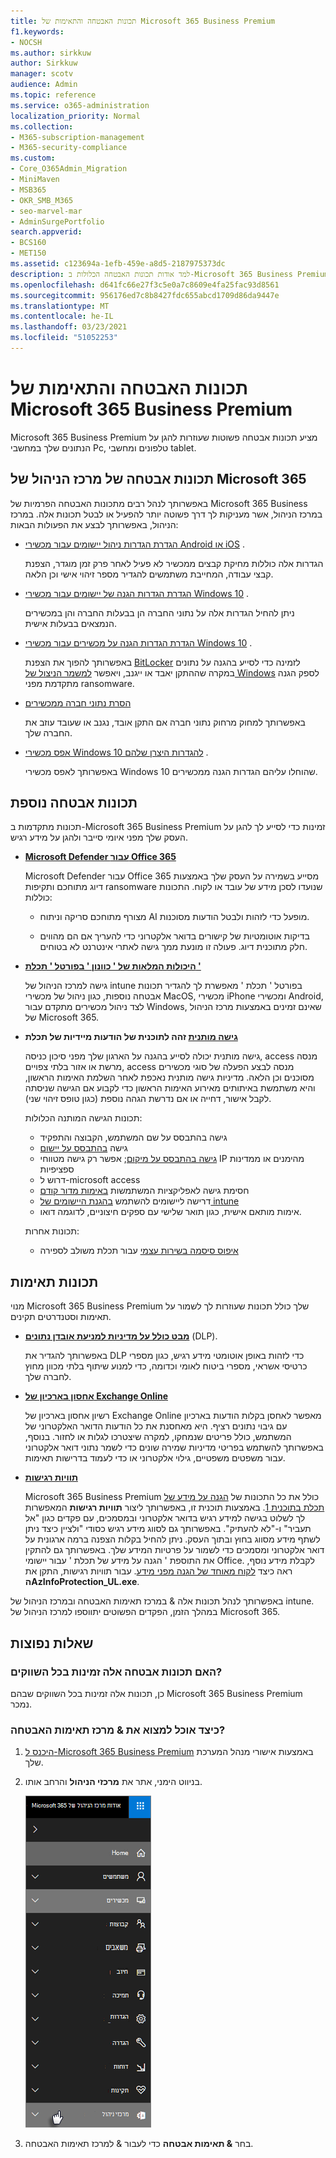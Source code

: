 ```yaml
---
title: תכונות האבטחה והתאימות של Microsoft 365 Business Premium
f1.keywords:
- NOCSH
ms.author: sirkkuw
author: Sirkkuw
manager: scotv
audience: Admin
ms.topic: reference
ms.service: o365-administration
localization_priority: Normal
ms.collection:
- M365-subscription-management
- M365-security-compliance
ms.custom:
- Core_O365Admin_Migration
- MiniMaven
- MSB365
- OKR_SMB_M365
- seo-marvel-mar
- AdminSurgePortfolio
search.appverid:
- BCS160
- MET150
ms.assetid: c123694a-1efb-459e-a8d5-2187975373dc
description: למד אודות תכונות האבטחה הכלולות ב-Microsoft 365 Business Premium כדי לסייע בהגנה על הנתונים שלך במחשבי Pc, טלפונים ומחשבי tablet.
ms.openlocfilehash: d641fc66e27f3c5e0a7c8609e4fa25fac93d8561
ms.sourcegitcommit: 956176ed7c8b8427fdc655abcd1709d86da9447e
ms.translationtype: MT
ms.contentlocale: he-IL
ms.lasthandoff: 03/23/2021
ms.locfileid: "51052253"
---
```

# <a name="microsoft-365-business-premium-security-and-compliance-features"></a>תכונות האבטחה והתאימות של Microsoft 365 Business Premium

Microsoft 365 Business Premium מציע תכונות אבטחה פשוטות שעוזרות להגן על הנתונים שלך במחשבי Pc, טלפונים ומחשבי tablet.
    
## <a name="microsoft-365-admin-center-security-features"></a>תכונות אבטחה של מרכז הניהול של Microsoft 365

באפשרותך לנהל רבים מתכונות האבטחה הפרמיות של Microsoft 365 Business במרכז הניהול, אשר מעניקות לך דרך פשוטה יותר להפעיל או לבטל תכונות אלה. במרכז הניהול, באפשרותך לבצע את הפעולות הבאות:
  
- [הגדרת הגדרות ניהול יישומים עבור מכשירי Android או iOS](app-protection-settings-for-android-and-ios.md) . 
    
    הגדרות אלה כוללות מחיקת קבצים ממכשיר לא פעיל לאחר פרק זמן מוגדר, הצפנת קבצי עבודה, המחייבת משתמשים להגדיר מספר זיהוי אישי וכן הלאה.
    
- [הגדרת הגדרות הגנה של יישומים עבור מכשירי Windows 10](protection-settings-for-windows-10-devices.md) . 
    
    ניתן להחיל הגדרות אלה על נתוני החברה הן בבעלות החברה והן במכשירים הנמצאים בבעלות אישית.
    
- [הגדרת הגדרות הגנה על מכשירים עבור מכשירי Windows 10](protection-settings-for-windows-10-pcs.md) . 
    
    באפשרותך להפוך את הצפנת [BitLocker](/windows/security/information-protection/bitlocker/bitlocker-frequently-asked-questions) לזמינה כדי לסייע בהגנה על נתונים במקרה שההתקן יאבד או ייגנב, ויאפשר [למשמר הניצול של Windows](/windows/security/threat-protection/microsoft-defender-atp/enable-exploit-protection) לספק הגנה מתקדמת מפני ransomware. 
    
- [הסרת נתוני חברה ממכשירים](remove-company-data.md)
    
    באפשרותך למחוק מרחוק נתוני חברה אם התקן אובד, נגנב או שעובד עוזב את החברה שלך.
    
- [אפס מכשירי Windows 10 להגדרות היצרן שלהם](reset-devices-to-factory-settings.md) . 
    
    באפשרותך לאפס מכשירי Windows 10 שהוחלו עליהם הגדרות הגנה ממכשירים.
    
## <a name="additional-security-features"></a>תכונות אבטחה נוספת 

תכונות מתקדמות ב-Microsoft 365 Business Premium זמינות כדי לסייע לך להגן על העסק שלך מפני איומי סייבר ולהגן על מידע רגיש.
  
- **[Microsoft Defender עבור Office 365](../security/defender-365-security/defender-for-office-365.md)**
    
    Microsoft Defender עבור Office 365 מסייע בשמירה על העסק שלך באמצעות דיוג מתוחכם ותקיפות ransomware שנועדו לסכן מידע של עובד או לקוח. התכונות כוללות:
    
  - מצורף מתוחכם סריקה וניתוח AI מופעל כדי לזהות ולבטל הודעות מסוכנות.
    
  - בדיקות אוטומטיות של קישורים בדואר אלקטרוני כדי להעריך אם הם מהווים חלק מתוכנית דיוג. פעולה זו מונעת ממך גישה לאתרי אינטרנט לא בטוחים.

- **[היכולות המלאות של ' כוונון ' בפורטל ' תכלת '](/mem/intune/fundamentals/what-is-intune)**
    
    גישה למרכז הניהול של intune בפורטל ' תכלת ' מאפשרת לך להגדיר תכונות אבטחה נוספות, כגון ניהול של מכשירי MacOS, מכשירי iPhone ומכשירי Android, לצד ניהול מכשירים מתקדם עבור Windows, שאינם זמינים באמצעות מרכז הניהול של Microsoft 365.
- **[גישה מותנית](/azure/active-directory/conditional-access/overview) זהה לתוכנית של הודעות מיידיות של תכלת**


    גישה מותנית יכולה לסייע בהגנה על הארגון שלך מפני סיכון כניסה, access מנסה מרשת או אזור בלתי צפויים, access מנסה לבצע הפעלה של סוגי מכשירים מסוכנים וכן הלאה. מדיניות גישה מותנית נאכפת לאחר השלמת האימות הראשון, והיא משתמשת באיתותים מאירוע האימות הראשון כדי לקבוע אם הגישה שניסתה לקבל אישור, דחייה או אם נדרשת הגהה נוספת (כגון טופס זיהוי שני).

    תכונות הגישה המותנה הכלולות:

    - גישה בהתבסס על שם המשתמש, הקבוצה והתפקיד
    - גישה [בהתבסס על יישום](/azure/active-directory/conditional-access/app-based-conditional-access) 
    - [גישה בהתבסס על מיקום](/azure/active-directory/authentication/howto-registration-mfa-sspr-combined#conditional-access-policies-for-combined-registration);  אפשר רק גישה מטווחי IP מהימנים או ממדינות ספציפיות 
    - דרוש ל-microsoft access
    - חסימת גישה לאפליקציות המשתמשות [באימות מדור קודם](/azure/active-directory/conditional-access/block-legacy-authentication)
    - דרישה ליישומים להשתמש [בהגנת היישומים של intune](/azure/active-directory/conditional-access/app-protection-based-conditional-access)
    - אימות מותאם אישית, כגון תואר שלישי עם ספקים חיצוניים, לדוגמה דואו.
   
    תכונות אחרות:
    - [איפוס סיסמה בשירות עצמי](/azure/active-directory/authentication/concept-sspr-customization) עבור תכלת משולב לספירה
    
## <a name="compliance-features"></a>תכונות תאימות

מנוי Microsoft 365 Business Premium שלך כולל תכונות שעוזרות לך לשמור על תאימות וסטנדרטים תקינים.

- **[מבט כולל על מדיניות למניעת אובדן נתונים](../compliance/data-loss-prevention-policies.md)** (DLP). 
    
    באפשרותך להגדיר את DLP כדי לזהות באופן אוטומטי מידע רגיש, כגון מספרי כרטיסי אשראי, מספרי ביטוח לאומי וכדומה, כדי למנוע שיתוף בלתי מכוון מחוץ לחברה שלך.
    
- **[אחסון בארכיון של Exchange Online](https://products.office.com/exchange/microsoft-exchange-online-archiving-email)**
    
    רשיון אחסון בארכיון של Exchange Online מאפשר לאחסן בקלות הודעות בארכיון עם גיבוי נתונים רציף. היא מאחסנת את כל הודעות הדואר האלקטרוני של המשתמש, כולל פריטים שנמחקו, למקרה שיצטרכו לגלות או לחזור. בנוסף, באפשרותך להשתמש בפריטי מדיניות שמירה שונים כדי לשמר נתוני דואר אלקטרוני עבור משפטים משפטיים, גילוי אלקטרוני או כדי לעמוד בדרישות תאימות.
    
- **[תוויות רגישות](../compliance/sensitivity-labels.md)**

   Microsoft 365 Business Premium כולל את כל התכונות של [הגנה על מידע של תכלת בתוכנית 1](https://go.microsoft.com/fwlink/p/?linkid=871407). באמצעות תוכנית זו, באפשרותך ליצור **תוויות רגישות** המאפשרות לך לשלוט בגישה למידע רגיש בדואר אלקטרוני ובמסמכים, עם פקדים כגון "אל תעביר" ו-"לא להעתיק". באפשרותך גם לסווג מידע רגיש כסודי "ולציין כיצד ניתן לשתף מידע מסווג בחוץ ובתוך העסק. ניתן להחיל בקלות הצפנה ברמה ארגונית על דואר אלקטרוני ומסמכים כדי לשמור על פרטיות המידע שלך. באפשרותך גם להתקין את התוספת ' הגנה על מידע של תכלת ' עבור יישומי Office. לקבלת מידע נוסף, ראה כיצד [לקוח מאוחד של הגנה מפני מידע](/azure/information-protection/rms-client/unifiedlabelingclient-version-release-history). עבור תוויות רגישות, התקן את **הAzInfoProtection_UL.exe**.

באפשרותך לנהל תכונות אלה &amp; במרכז תאימות האבטחה ובמרכז הניהול של intune. במהלך הזמן, הפקדים הפשוטים יתווספו למרכז הניהול של Microsoft 365.
  
    
## <a name="faq"></a>שאלות נפוצות

 ### <a name="are-these-security-features-available-in-all-markets"></a>האם תכונות אבטחה אלה זמינות בכל השווקים?
  
כן, תכונות אלה זמינות בכל השווקים שבהם Microsoft 365 Business Premium נמכר.
  
### <a name="how-do-i-find-the-security-amp-compliance-center"></a>כיצד אוכל למצוא את &amp; מרכז תאימות האבטחה?
  
1. [היכנס ל-Microsoft 365 Business Premium](https://portal.microsoft.com/) באמצעות אישורי מנהל המערכת שלך. 
    
2. בניווט הימני, אתר את **מרכזי הניהול** והרחב אותו. 
    
    ![בניווט הימני במרכז הניהול של Microsoft 365, בחר מרכזי ניהול.](../media/fa4484f8-c637-45fd-a7bd-bdb3abfd6c03.png)
  
3. בחר **&amp; תאימות אבטחה** כדי לעבור &amp; למרכז תאימות האבטחה.
